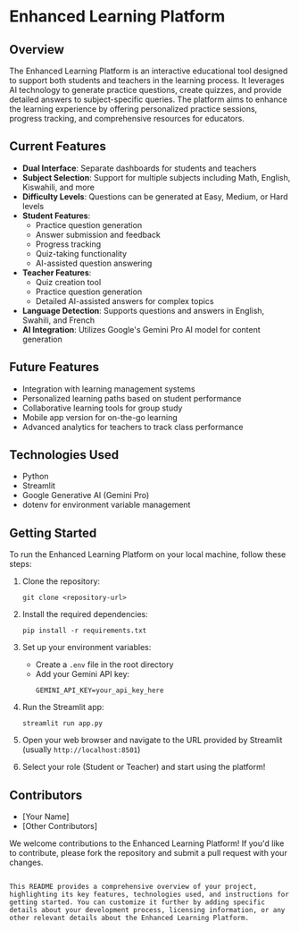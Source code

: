 # Enhanced Learning Platform

## Overview

The Enhanced Learning Platform is an interactive educational tool designed to support both students and teachers in the learning process. It leverages AI technology to generate practice questions, create quizzes, and provide detailed answers to subject-specific queries. The platform aims to enhance the learning experience by offering personalized practice sessions, progress tracking, and comprehensive resources for educators.

## Current Features

- **Dual Interface**: Separate dashboards for students and teachers
- **Subject Selection**: Support for multiple subjects including Math, English, Kiswahili, and more
- **Difficulty Levels**: Questions can be generated at Easy, Medium, or Hard levels
- **Student Features**:
  - Practice question generation
  - Answer submission and feedback
  - Progress tracking
  - Quiz-taking functionality
  - AI-assisted question answering
- **Teacher Features**:
  - Quiz creation tool
  - Practice question generation
  - Detailed AI-assisted answers for complex topics
- **Language Detection**: Supports questions and answers in English, Swahili, and French
- **AI Integration**: Utilizes Google's Gemini Pro AI model for content generation

## Future Features

- Integration with learning management systems
- Personalized learning paths based on student performance
- Collaborative learning tools for group study
- Mobile app version for on-the-go learning
- Advanced analytics for teachers to track class performance

## Technologies Used

- Python
- Streamlit
- Google Generative AI (Gemini Pro)
- dotenv for environment variable management

## Getting Started

To run the Enhanced Learning Platform on your local machine, follow these steps:

1. Clone the repository:
   ```
   git clone <repository-url>
   ```

2. Install the required dependencies:
   ```
   pip install -r requirements.txt
   ```

3. Set up your environment variables:
   - Create a `.env` file in the root directory
   - Add your Gemini API key:
     ```
     GEMINI_API_KEY=your_api_key_here
     ```

4. Run the Streamlit app:
   ```
   streamlit run app.py
   ```

5. Open your web browser and navigate to the URL provided by Streamlit (usually `http://localhost:8501`)

6. Select your role (Student or Teacher) and start using the platform!

## Contributors

- [Your Name]
- [Other Contributors]

We welcome contributions to the Enhanced Learning Platform! If you'd like to contribute, please fork the repository and submit a pull request with your changes.

```

This README provides a comprehensive overview of your project, highlighting its key features, technologies used, and instructions for getting started. You can customize it further by adding specific details about your development process, licensing information, or any other relevant details about the Enhanced Learning Platform.